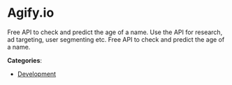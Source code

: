 # Agify.io


Free API to check and predict the age of a name.  Use the API for research, ad targeting, user segmenting etc. Free API to check and predict the age of a name.



**Categories**:

- [Development](https://github.com/apis-list/apis-list#development)



